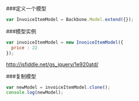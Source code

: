 ###定义一个模型
```js
var InvoiceItemModel = Backbone.Model.extend({});
```

###模型实例
```js
var invoiceItemModel = new InvoiceItemModel({
  price : 22
});
```

<http://jsfiddle.net/gs_jquery/1e920atd/>

###复制模型
```js
var newModel = invoiceItemModel.clone();
console.log(newModel);
```
